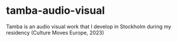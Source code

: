# tamba-audio-visual
Tamba is an audio visual work that I develop in Stockholm during my residency (Culture Moves Europe, 2023)
